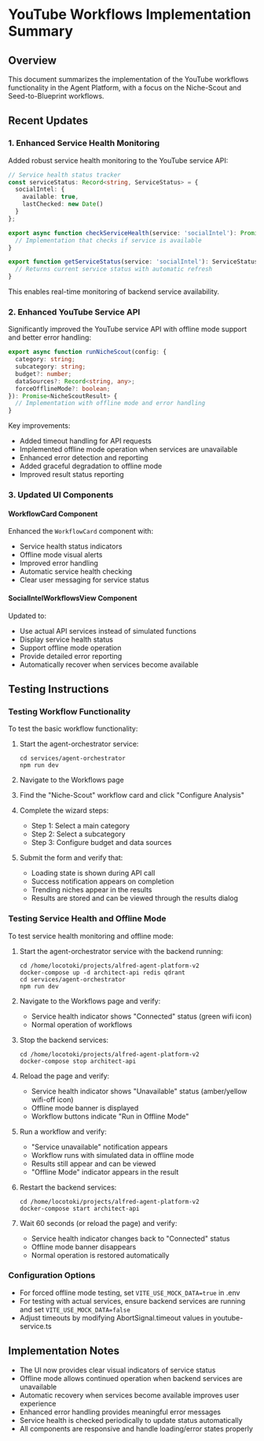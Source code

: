 # YouTube Workflows Implementation Summary

## Overview
This document summarizes the implementation of the YouTube workflows functionality in the Agent Platform, with a focus on the Niche-Scout and Seed-to-Blueprint workflows.

## Recent Updates

### 1. Enhanced Service Health Monitoring

Added robust service health monitoring to the YouTube service API:

```typescript
// Service health status tracker
const serviceStatus: Record<string, ServiceStatus> = {
  socialIntel: {
    available: true,
    lastChecked: new Date()
  }
};

export async function checkServiceHealth(service: 'socialIntel'): Promise<boolean> {
  // Implementation that checks if service is available
}

export function getServiceStatus(service: 'socialIntel'): ServiceStatus {
  // Returns current service status with automatic refresh
}
```

This enables real-time monitoring of backend service availability.

### 2. Enhanced YouTube Service API

Significantly improved the YouTube service API with offline mode support and better error handling:

```typescript
export async function runNicheScout(config: {
  category: string;
  subcategory: string;
  budget?: number;
  dataSources?: Record<string, any>;
  forceOfflineMode?: boolean;
}): Promise<NicheScoutResult> {
  // Implementation with offline mode and error handling
}
```

Key improvements:
- Added timeout handling for API requests
- Implemented offline mode operation when services are unavailable
- Enhanced error detection and reporting
- Added graceful degradation to offline mode
- Improved result status reporting

### 3. Updated UI Components

#### WorkflowCard Component

Enhanced the `WorkflowCard` component with:
- Service health status indicators
- Offline mode visual alerts
- Improved error handling
- Automatic service health checking
- Clear user messaging for service status

#### SocialIntelWorkflowsView Component

Updated to:
- Use actual API services instead of simulated functions
- Display service health status
- Support offline mode operation
- Provide detailed error reporting
- Automatically recover when services become available

## Testing Instructions

### Testing Workflow Functionality

To test the basic workflow functionality:

1. Start the agent-orchestrator service:
   ```
   cd services/agent-orchestrator
   npm run dev
   ```

2. Navigate to the Workflows page

3. Find the "Niche-Scout" workflow card and click "Configure Analysis"

4. Complete the wizard steps:
   - Step 1: Select a main category
   - Step 2: Select a subcategory
   - Step 3: Configure budget and data sources

5. Submit the form and verify that:
   - Loading state is shown during API call
   - Success notification appears on completion
   - Trending niches appear in the results
   - Results are stored and can be viewed through the results dialog

### Testing Service Health and Offline Mode

To test service health monitoring and offline mode:

1. Start the agent-orchestrator service with the backend running:
   ```
   cd /home/locotoki/projects/alfred-agent-platform-v2
   docker-compose up -d architect-api redis qdrant
   cd services/agent-orchestrator
   npm run dev
   ```

2. Navigate to the Workflows page and verify:
   - Service health indicator shows "Connected" status (green wifi icon)
   - Normal operation of workflows

3. Stop the backend services:
   ```
   cd /home/locotoki/projects/alfred-agent-platform-v2
   docker-compose stop architect-api
   ```

4. Reload the page and verify:
   - Service health indicator shows "Unavailable" status (amber/yellow wifi-off icon)
   - Offline mode banner is displayed
   - Workflow buttons indicate "Run in Offline Mode"

5. Run a workflow and verify:
   - "Service unavailable" notification appears
   - Workflow runs with simulated data in offline mode
   - Results still appear and can be viewed
   - "Offline Mode" indicator appears in the result

6. Restart the backend services:
   ```
   cd /home/locotoki/projects/alfred-agent-platform-v2
   docker-compose start architect-api
   ```

7. Wait 60 seconds (or reload the page) and verify:
   - Service health indicator changes back to "Connected" status
   - Offline mode banner disappears
   - Normal operation is restored automatically

### Configuration Options

- For forced offline mode testing, set `VITE_USE_MOCK_DATA=true` in .env
- For testing with actual services, ensure backend services are running and set `VITE_USE_MOCK_DATA=false`
- Adjust timeouts by modifying AbortSignal.timeout values in youtube-service.ts

## Implementation Notes

- The UI now provides clear visual indicators of service status
- Offline mode allows continued operation when backend services are unavailable
- Automatic recovery when services become available improves user experience
- Enhanced error handling provides meaningful error messages
- Service health is checked periodically to update status automatically
- All components are responsive and handle loading/error states properly
